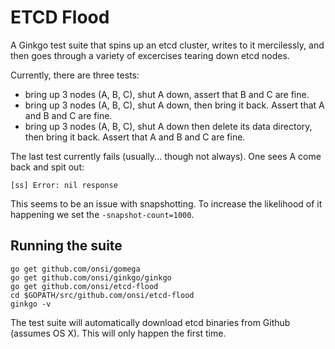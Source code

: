 # ETCD Flood

A Ginkgo test suite that spins up an etcd cluster, writes to it mercilessly, and then goes through a variety of excercises tearing down etcd nodes.

Currently, there are three tests:

- bring up 3 nodes (A, B, C), shut A down, assert that B and C are fine.
- bring up 3 nodes (A, B, C), shut A down, then bring it back.  Assert that A and B and C are fine.
- bring up 3 nodes (A, B, C), shut A down then delete its data directory, then bring it back.  Assert that A and B and C are fine.

The last test currently fails (usually... though not always).  One sees A come back and spit out:

```
[ss] Error: nil response
```

This seems to be an issue with snapshotting.  To increase the likelihood of it happening we set the `-snapshot-count=1000`.

## Running the suite

```
go get github.com/onsi/gomega
go get github.com/onsi/ginkgo/ginkgo
go get github.com/onsi/etcd-flood
cd $GOPATH/src/github.com/onsi/etcd-flood
ginkgo -v
```

The test suite will automatically download etcd binaries from Github (assumes OS X).  This will only happen the first time.